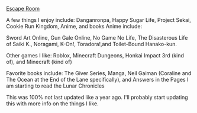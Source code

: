
[Escape Room](https://adaeris.github.io/mars/index.html#)

A few things I enjoy include: Danganronpa, Happy Sugar Life, Project Sekai, Cookie Run Kingdom, Anime, and books
Anime include: 

Sword Art Online, Gun Gale Online, No Game No Life, The Disasterous Life of Saiki K., Noragami, K-On!, Toradora!,and Toilet-Bound Hanako-kun.

Other games I like:
Roblox, Minecraft Dungeons, Honkai Impact 3rd (kind of), and Minecraft (kind of)

Favorite books include:
The Giver Series, Manga, Neil Gaiman (Coraline and The Ocean at the End of the Lane specifically), and Answers in the Pages
I am starting to read the Lunar Chronicles 



This was 100% not last updated like a year ago.
I'll probably start updating this with more info on the things I like.

